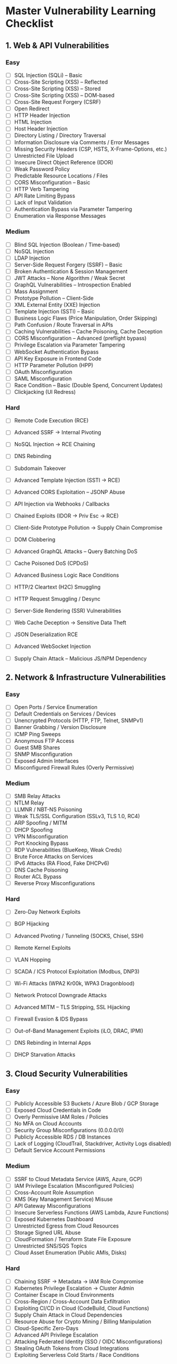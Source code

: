 # Master Vulnerability Learning Checklist

## 1. Web & API Vulnerabilities

### Easy
- [ ] SQL Injection (SQLi) – Basic
- [ ] Cross-Site Scripting (XSS) – Reflected
- [ ] Cross-Site Scripting (XSS) – Stored
- [ ] Cross-Site Scripting (XSS) – DOM-based
- [ ] Cross-Site Request Forgery (CSRF)
- [ ] Open Redirect
- [ ] HTTP Header Injection
- [ ] HTML Injection
- [ ] Host Header Injection
- [ ] Directory Listing / Directory Traversal
- [ ] Information Disclosure via Comments / Error Messages
- [ ] Missing Security Headers (CSP, HSTS, X-Frame-Options, etc.)
- [ ] Unrestricted File Upload
- [ ] Insecure Direct Object Reference (IDOR)
- [ ] Weak Password Policy
- [ ] Predictable Resource Locations / Files
- [ ] CORS Misconfiguration – Basic
- [ ] HTTP Verb Tampering
- [ ] API Rate Limiting Bypass
- [ ] Lack of Input Validation
- [ ] Authentication Bypass via Parameter Tampering
- [ ] Enumeration via Response Messages

### Medium
- [ ] Blind SQL Injection (Boolean / Time-based)
- [ ] NoSQL Injection
- [ ] LDAP Injection
- [ ] Server-Side Request Forgery (SSRF) – Basic
- [ ] Broken Authentication & Session Management
- [ ] JWT Attacks – None Algorithm / Weak Secret
- [ ] GraphQL Vulnerabilities – Introspection Enabled
- [ ] Mass Assignment
- [ ] Prototype Pollution – Client-Side
- [ ] XML External Entity (XXE) Injection
- [ ] Template Injection (SSTI) – Basic
- [ ] Business Logic Flaws (Price Manipulation, Order Skipping)
- [ ] Path Confusion / Route Traversal in APIs
- [ ] Caching Vulnerabilities – Cache Poisoning, Cache Deception
- [ ] CORS Misconfiguration – Advanced (preflight bypass)
- [ ] Privilege Escalation via Parameter Tampering
- [ ] WebSocket Authentication Bypass
- [ ] API Key Exposure in Frontend Code
- [ ] HTTP Parameter Pollution (HPP)
- [ ] OAuth Misconfiguration
- [ ] SAML Misconfiguration
- [ ] Race Condition – Basic (Double Spend, Concurrent Updates)
- [ ] Clickjacking (UI Redress)

### Hard
- [ ] Remote Code Execution (RCE)
- [ ] Advanced SSRF → Internal Pivoting
- [ ] NoSQL Injection → RCE Chaining
- [ ] DNS Rebinding
- [ ] Subdomain Takeover
- [ ] Advanced Template Injection (SSTI → RCE)
- [ ] Advanced CORS Exploitation – JSONP Abuse
- [ ] API Injection via Webhooks / Callbacks
- [ ] Chained Exploits (IDOR → Priv Esc → RCE)
- [ ] Client-Side Prototype Pollution → Supply Chain Compromise
- [ ] DOM Clobbering
- [ ] Advanced GraphQL Attacks – Query Batching DoS
- [ ] Cache Poisoned DoS (CPDoS)
- [ ] Advanced Business Logic Race Conditions
- [ ] HTTP/2 Cleartext (H2C) Smuggling
- [ ] HTTP Request Smuggling / Desync
- [ ] Server-Side Rendering (SSR) Vulnerabilities
- [ ] Web Cache Deception → Sensitive Data Theft
- [ ] JSON Deserialization RCE
- [ ] Advanced WebSocket Injection
- [ ] Supply Chain Attack – Malicious JS/NPM Dependency


## 2. Network & Infrastructure Vulnerabilities

### Easy
- [ ] Open Ports / Service Enumeration
- [ ] Default Credentials on Services / Devices
- [ ] Unencrypted Protocols (HTTP, FTP, Telnet, SNMPv1)
- [ ] Banner Grabbing / Version Disclosure
- [ ] ICMP Ping Sweeps
- [ ] Anonymous FTP Access
- [ ] Guest SMB Shares
- [ ] SNMP Misconfiguration
- [ ] Exposed Admin Interfaces
- [ ] Misconfigured Firewall Rules (Overly Permissive)

### Medium
- [ ] SMB Relay Attacks
- [ ] NTLM Relay
- [ ] LLMNR / NBT-NS Poisoning
- [ ] Weak TLS/SSL Configuration (SSLv3, TLS 1.0, RC4)
- [ ] ARP Spoofing / MITM
- [ ] DHCP Spoofing
- [ ] VPN Misconfiguration
- [ ] Port Knocking Bypass
- [ ] RDP Vulnerabilities (BlueKeep, Weak Creds)
- [ ] Brute Force Attacks on Services
- [ ] IPv6 Attacks (RA Flood, Fake DHCPv6)
- [ ] DNS Cache Poisoning
- [ ] Router ACL Bypass
- [ ] Reverse Proxy Misconfigurations

### Hard
- [ ] Zero-Day Network Exploits
- [ ] BGP Hijacking
- [ ] Advanced Pivoting / Tunneling (SOCKS, Chisel, SSH)
- [ ] Remote Kernel Exploits
- [ ] VLAN Hopping
- [ ] SCADA / ICS Protocol Exploitation (Modbus, DNP3)
- [ ] Wi-Fi Attacks (WPA2 Kr00k, WPA3 Dragonblood)
- [ ] Network Protocol Downgrade Attacks
- [ ] Advanced MITM – TLS Stripping, SSL Hijacking
- [ ] Firewall Evasion & IDS Bypass
- [ ] Out-of-Band Management Exploits (iLO, DRAC, IPMI)
- [ ] DNS Rebinding in Internal Apps
- [ ] DHCP Starvation Attacks


## 3. Cloud Security Vulnerabilities

### Easy
- [ ] Publicly Accessible S3 Buckets / Azure Blob / GCP Storage
- [ ] Exposed Cloud Credentials in Code
- [ ] Overly Permissive IAM Roles / Policies
- [ ] No MFA on Cloud Accounts
- [ ] Security Group Misconfigurations (0.0.0.0/0)
- [ ] Publicly Accessible RDS / DB Instances
- [ ] Lack of Logging (CloudTrail, Stackdriver, Activity Logs disabled)
- [ ] Default Service Account Permissions

### Medium
- [ ] SSRF to Cloud Metadata Service (AWS, Azure, GCP)
- [ ] IAM Privilege Escalation (Misconfigured Policies)
- [ ] Cross-Account Role Assumption
- [ ] KMS (Key Management Service) Misuse
- [ ] API Gateway Misconfigurations
- [ ] Insecure Serverless Functions (AWS Lambda, Azure Functions)
- [ ] Exposed Kubernetes Dashboard
- [ ] Unrestricted Egress from Cloud Resources
- [ ] Storage Signed URL Abuse
- [ ] CloudFormation / Terraform State File Exposure
- [ ] Unrestricted SNS/SQS Topics
- [ ] Cloud Asset Enumeration (Public AMIs, Disks)

### Hard
- [ ] Chaining SSRF → Metadata → IAM Role Compromise
- [ ] Kubernetes Privilege Escalation → Cluster Admin
- [ ] Container Escape in Cloud Environments
- [ ] Cross-Region / Cross-Account Data Exfiltration
- [ ] Exploiting CI/CD in Cloud (CodeBuild, Cloud Functions)
- [ ] Supply Chain Attack in Cloud Dependencies
- [ ] Resource Abuse for Crypto Mining / Billing Manipulation
- [ ] Cloud-Specific Zero-Days
- [ ] Advanced API Privilege Escalation
- [ ] Attacking Federated Identity (SSO / OIDC Misconfigurations)
- [ ] Stealing OAuth Tokens from Cloud Integrations
- [ ] Exploiting Serverless Cold Starts / Race Conditions
